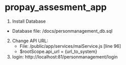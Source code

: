 # propay_assesment_app
1) Install Database
  - Database file: /docs/personmanagement_db.sql
2) Change API URL:
   - File: /public/app/services/maiService.js [line 96]
   - $rootScope.api_url = {url_to_system}
3) login: http://localhost:81/personmanagement/login
